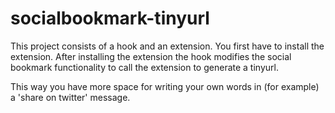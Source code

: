 socialbookmark-tinyurl
=======================

This project consists of a hook and an extension. You first have to install the extension.
After installing the extension the hook modifies the social bookmark functionality to call the extension to generate a tinyurl.

This way you have more space for writing your own words in (for example) a 'share on twitter' message.
